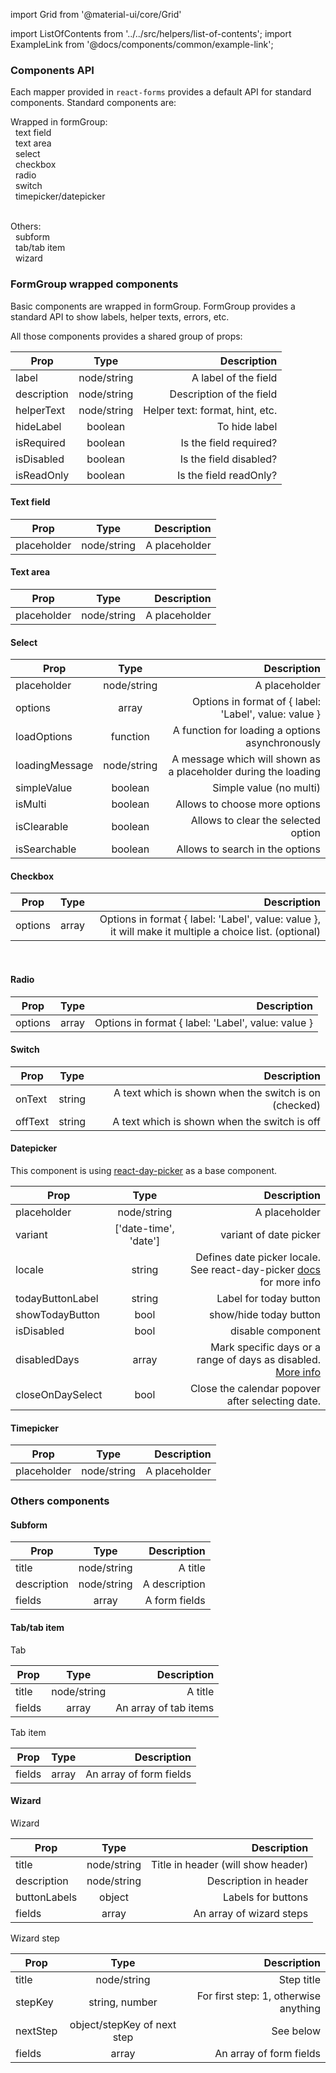 import Grid from '@material-ui/core/Grid'

import ListOfContents from '../../src/helpers/list-of-contents';
import ExampleLink from '@docs/components/common/example-link';

<Grid container item>
<Grid item xs={12} md={10}>

### Components API

Each mapper provided in `react-forms` provides a default API for standard components. Standard components are:
<br />

Wrapped in formGroup: <br/>
&nbsp;&nbsp;text field <br/>
&nbsp;&nbsp;text area <br/>
&nbsp;&nbsp;select <br/>
&nbsp;&nbsp;checkbox <br/>
&nbsp;&nbsp;radio <br/>
&nbsp;&nbsp;switch <br/>
&nbsp;&nbsp;timepicker/datepicker <br/>
<br />

Others: <br/>
&nbsp;&nbsp;subform <br/>
&nbsp;&nbsp;tab/tab item <br/>
&nbsp;&nbsp;wizard <br/>

### FormGroup wrapped components

Basic components are wrapped in formGroup. FormGroup provides a standard API to show labels, helper texts, errors, etc.

All those components provides a shared group of props:

|Prop|Type|Description|
|----|:--:|----------:|
|label|node/string|A label of the field|
|description|node/string|Description of the field|
|helperText|node/string|Helper text: format, hint, etc.|
|hideLabel|boolean|To hide label|
|isRequired|boolean|Is the field required?|
|isDisabled|boolean|Is the field disabled?|
|isReadOnly|boolean|Is the field readOnly?|

#### Text field

|Prop|Type|Description|
|----|:--:|----------:|
|placeholder|node/string|A placeholder|

<ExampleLink to='text-field' />

#### Text area

|Prop|Type|Description|
|----|:--:|----------:|
|placeholder|node/string|A placeholder|

<ExampleLink to='textarea-field' />

#### Select

|Prop|Type|Description|
|----|:--:|----------:|
|placeholder|node/string|A placeholder|
|options|array|Options in format of { label: 'Label', value: value }|
|loadOptions|function|A function for loading a options asynchronously|
|loadingMessage|node/string|A message which will shown as a placeholder during the loading|
|simpleValue|boolean|Simple value (no multi)|
|isMulti|boolean|Allows to choose more options|
|isClearable|boolean|Allows to clear the selected option|
|isSearchable|boolean|Allows to search in the options|

<ExampleLink to='select-field' />

#### Checkbox

|Prop|Type|Description|
|----|:--:|----------:|
|options|array|Options in format { label: 'Label', value: value }, it will make it multiple a choice list. (optional)|

<ExampleLink to='checkbox-multiple' text='Multiple checkbox example'/>
<br />
<ExampleLink to='checkbox' text='Single checkbox example'/>

#### Radio

|Prop|Type|Description|
|----|:--:|----------:|
|options|array|Options in format { label: 'Label', value: value }|

<ExampleLink to='radio' />

#### Switch

|Prop|Type|Description|
|----|:--:|----------:|
|onText|string|A text which is shown when the switch is on (checked)|
|offText|string|A text which is shown when the switch is off|

<ExampleLink to='switch-field' />

#### Datepicker

This component is using [react-day-picker](https://react-day-picker.js.org/docs/) as a base component.

|Prop|Type|Description|
|----|:--:|----------:|
|placeholder|node/string|A placeholder|
|variant|['date-time', 'date']|variant of date picker|,
|locale|string|Defines date picker locale. See react-day-picker [docs](https://react-day-picker.js.org/docs/localization#moment) for more info |
|todayButtonLabel|string|Label for today button|
|showTodayButton|bool|show/hide today button|
|isDisabled|bool|disable component|
|disabledDays|array|Mark specific days or a range of days as disabled. [More info](https://react-day-picker.js.org/examples/disabled)|
|closeOnDaySelect|bool|Close the calendar popover after selecting date.|

<ExampleLink to='date-picker' />

#### Timepicker

|Prop|Type|Description|
|----|:--:|----------:|
|placeholder|node/string|A placeholder|

<ExampleLink to='time-picker' />

### Others components

#### Subform

|Prop|Type|Description|
|----|:--:|----------:|
|title|node/string|A title|
|description|node/string|A description|
|fields|array|A form fields|

<ExampleLink to='sub-form' />

#### Tab/tab item

Tab <br/>

|Prop|Type|Description|
|----|:--:|----------:|
|title|node/string|A title|
|fields|array|An array of tab items|

Tab item <br/>

|Prop|Type|Description|
|----|:--:|----------:|
|fields|array|An array of form fields|

<ExampleLink to='tabs' />

#### Wizard

Wizard <br />

|Prop|Type|Description|
|----|:--:|----------:|
|title|node/string|Title in header (will show header)|
|description|node/string|Description in header|
|buttonLabels|object|Labels for buttons|
|fields|array|An array of wizard steps|

Wizard step <br/>

|Prop|Type|Description|
|----|:--:|----------:|
|title|node/string|Step title|
|stepKey|string, number|For first step: 1, otherwise anything|
|nextStep|object/stepKey of next step|See below|
|fields|array|An array of form fields|

<ExampleLink to='wizard' />

</Grid>
<Grid item xs={false} md={2}>
  <ListOfContents file="renderer/component-api" />
</Grid>
</Grid>
